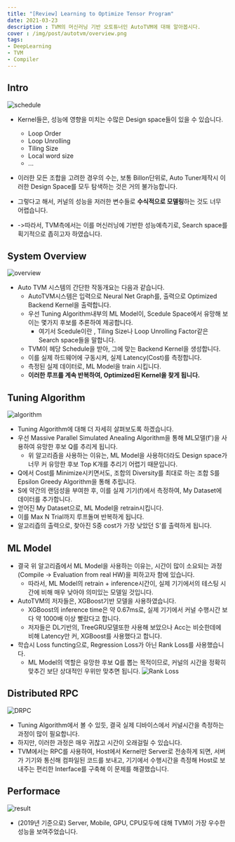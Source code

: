 ```yaml
---
title: "[Review] Learning to Optimize Tensor Program"
date: 2021-03-23
description : TVM의 머신러닝 기반 오토튜너인 AutoTVM에 대해 알아봅시다.
cover : /img/post/autotvm/overview.png
tags:
- DeepLearning
- TVM
- Compiler
---
```

## Intro
![schedule](/img/post/autotvm/schedule.png)
- Kernel들은, 성능에 영향을 미치는 수많은 Design space들이 있을 수 있습니다.
    -  Loop Order
    -  Loop Unrolling
    -  Tiling Size
    -  Local word size
    - ...

- 이러한 모든 조합을 고려한 경우의 수는, 보통 Billon단위로, Auto Tuner제작시 이러한 Design Space를 모두 탐색하는 것은 거의 불가능합니다.  
- 그렇다고 해서, 커널의 성능을 저러한 변수들로 **수식적으로 모델링**하는 것도 너무 어렵습니다.

- ->따라서, TVM측에서는 이를 머신러닝에 기반한 성능예측기로, Search space를 획기적으로 좁히고자 하였습니다.

## System Overview
![overview](/img/post/autotvm/overview.png)
- Auto TVM 시스템의 간단한 작동개요는 다음과 같습니다.
    - AutoTVM시스템은 입력으로 Neural Net Graph를, 출력으로 Optimized Backend Kernel을 출력합니다.
    - 우선 Tuning Algorithm내부의 ML Model이, Scedule Space에서 유망해 보이는 몇가지 후보를 추론하여 제공합니다.
        - 여기서 Scedule이란 , Tiling Size나 Loop Unrolling Factor같은 Search space들을 말합니다.
    - TVM이 헤당 Schedule을 받아, 그에 맞는 Backend Kernel을 생성합니다.
    - 이를 실제 하드웨어에 구동시켜, 실제 Latency(Cost)를 측정합니다.
    - 측정된 실제 데이터로, ML Model을 train 시킵니다.
    - **이러한 루프를 계속 반복하여, Optimized된 Kernel을 찾게 됩니다.**

## Tuning Algorithm
![algorithm](/img/post/autotvm/algorithm.png)
- Tuning Algorithm에 대해 더 자세히 살펴보도록 하겠습니다.
- 우선 Massive Parallel Simulated Anealing Algorithm을 통해 ML모델(f')을 사용하여 유망한 후보 Q를 추리게 됩니다.
    - 위 알고리즘을 사용하는 이유는, ML Model을 사용하더라도 Design space가 너무 커 유망한 후보 Top K개를 추리기 어렵기 때문입니다.
- Q에서 Cost를 Minimize시키면서도, 조합의 Diversity를 최대로 하는 조합 S를 Epsilon Greedy Algorithm을 통해 추립니다.
- S에 약간의 랜덤성을 부여한 후, 이를 실제 기기(f)에서 측정하여, My Dataset에 데이터를 추가합니다.
- 얻어진 My Dataset으로, ML Model을 retrain시킵니다.
- 이를 Max N Trial까지 루프돌며 반복하게 됩니다.
- 알고리즙의 출력으로, 찾아진 S중 cost가 가장 낮았던 S'를 출력하게 됩니다.

## ML Model
- 결국 위 알고리즘에서 ML Model을 사용하는 이유는, 시간이 많이 소요되는 과정(Compile -> Evaluation from real HW)을 피하고자 함에 있습니다.
    - 따라서, ML Model의 retrain + inference시간이, 실제 기기에서의 테스팅 시간에 비해 매우 낮아야 의미있는 모델일 것입니다.
- AutoTVM의 저자들은, XGBoost기반 모델을 사용하였습니다.
    - XGBoost의 inference time은 약 0.67ms로, 실제 기기에서 커널 수행시간 보다 약 1000배 이상 빨랐다고 합니다.
    - 저자들은 DL기반의, TreeGRU모델또한 사용해 보았으나 Acc는 비슷한데에 비해 Latency만 커, XGBoost를 사용했다고 합니다.
- 학습시 Loss functing으로, Regression Loss가 아닌 Rank Loss를 사용했습니다.
    - ML Model의 역할은 유망한 후보 Q를 뽑는 목적이므로, 커널의 시간을 정확히 맞추긴 보단 상대적인 우위만 맞추면 됩니다.
![Rank Loss](/img/post/autotvm/rank_loss.png)

## Distributed RPC
![DRPC](/img/post/autotvm/dRPC.png)
- Tuning Algorithm에서 볼 수 있듯, 결국 실제 디바이스에서 커널시간을 측정하는 과정이 많이 필요합니다.
- 하지만, 이러한 과정은 매우 귀찮고 시간이 오래걸릴 수 있습니다.
- TVM에서는 RPC를 사용하여, Host에서 Kernel만 Server로 전송하게 되면, 서버가 기기와 통신해 컴파일된 코드를 보내고, 기기에서 수행시간을 측정해 Host로 보내주는 편리한 Interface를 구축해 이 문제를 해결했습니다.

## Performace
![result](/img/post/autotvm/result.png)
- (2019년 기준으로) Server, Mobile, GPU, CPU모두에 대해 TVM이 가장 우수한 성능을 보여주었습니다.


